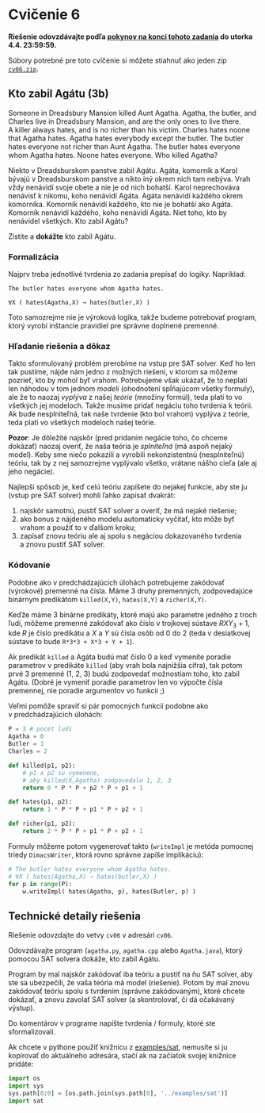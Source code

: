 Cvičenie 6
==========

**Riešenie odovzdávajte podľa
[pokynov na konci tohoto zadania](#technické-detaily-riešenia)
do utorka 4.4. 23:59:59.**

Súbory potrebné pre toto cvičenie si môžete stiahnuť ako jeden zip
[`cv06.zip`](https://github.com/FMFI-UK-1-AIN-412/lpi/archive/cv06.zip).

## Kto zabil Agátu (3b)

Someone in Dreadsbury Mansion killed Aunt Agatha. Agatha, the butler, and
Charles live in Dreadsbury Mansion, and are the only ones to live there.
A killer always hates, and is no richer than his victim. Charles hates noone that
Agatha hates. Agatha hates everybody except the butler. The butler hates
everyone not richer than Aunt Agatha. The butler hates everyone whom Agatha
hates. Noone hates everyone. Who killed Agatha?

Niekto v Dreadsburskom panstve zabil Agátu. Agáta, komorník a Karol bývajú
v Dreadsburskom panstve a nikto iný okrem nich tam nebýva. Vrah vždy nenávidí
svoje obete a nie je od nich bohatší.
Karol neprechováva nenávisť k nikomu, koho nenávidí Agáta.
Agáta nenávidí každého okrem komorníka.
Komorník nenávidí každého, kto nie je bohatší ako Agáta. Komorník nenávidí
každého, koho nenávidí Agáta. Niet toho, kto by nenávidel všetkých. Kto zabil
Agátu?

Zistite a **dokážte** kto zabil Agátu.

### Formalizácia

Najprv treba jednotlivé tvrdenia zo zadania prepísať do logiky. Napríklad:

    The butler hates everyone whom Agatha hates.

    ∀X ( hates(Agatha,X) → hates(butler,X) )

Toto samozrejme nie je výroková logika, takže budeme potrebovať program, ktorý
vyrobí inštancie pravidiel pre správne doplnené premenné.


### Hľadanie riešenia a dôkaz

Takto sformulovaný problém prerobíme na vstup pre SAT solver. Keď ho
len tak pustíme, nájde nám jedno z možných riešení, v ktorom sa môžeme pozrieť,
kto by mohol byť vrahom. Potrebujeme však ukázať, že to neplatí len náhodou
v tom jednom *modeli* (ohodnotení spĺňajúcom všetky formuly), ale že to naozaj
*vyplýva* z našej *teórie* (množiny formúl), teda platí to vo
všetkých jej modeloch. Takže musíme pridať negáciu toho tvrdenia k teórii. Ak bude
nesplniteľná, tak naše tvrdenie (kto bol vrahom) vyplýva z teórie, teda platí
vo všetkých modeloch našej teórie.

**Pozor**: Je dôležité najskôr (pred pridaním negácie toho, čo chceme dokázať)
naozaj overiť, že naša teória je *splniteľná* (má aspoň nejaký model). Keby sme
niečo pokazili a vyrobili nekonzistentnú (nesplniteľnú) teóriu, tak by z nej
samozrejme vyplývalo všetko, vrátane nášho cieľa (ale aj jeho negácie).

Najlepší spôsob je, keď celú teóriu zapíšete do nejakej funkcie, aby ste ju
(vstup pre SAT solver) mohli ľahko zapísať dvakrát:

1. najskôr samotnú, pustiť SAT solver a overiť, že má nejaké riešenie;
2. ako bonus z nájdeného modelu automaticky vyčítať, kto môže byť vrahom
   a použiť to v ďalšom kroku;
3. zapísať znovu teóriu ale aj spolu s negáciou dokazovaného tvrdenia
   a znovu pustiť SAT solver.

### Kódovanie

Podobne ako v predchádzajúcich úlohách potrebujeme zakódovať
(výrokové) premenné na čísla. Máme 3 druhy premenných, zodpovedajúce
binárnym predikátom `killed(X,Y)`, `hates(X,Y)` a `richer(X,Y)`.

Keďže máme 3 binárne predikáty, ktoré majú ako parametre jedného z troch ľudí,
môžeme premenné zakódovať ako číslo v trojkovej sústave <var>R</var><var>X</var><var>Y</var><sub>3</sub> + 1, kde
<var>R</var> je číslo predikátu a <var>X</var> a <var>Y</var> sú čísla osôb od 0 do 2 (teda v desiatkovej
sústave to bude `R*3*3 + X*3 + Y + 1`).

Ak predikát `killed` a Agáta budú mať číslo 0 a keď vymeníte poradie parametrov
v predikáte `killed` (aby vrah bola najnižšia cifra), tak potom prvé
3 premenné (1, 2, 3) budú zodpovedať možnostiam toho, kto zabil Agátu.
(Dobré je vymeniť poradie parametrov len vo
výpočte čísla premennej, nie poradie argumentov vo funkcii ;)

Veľmi pomôže spraviť si pár pomocných funkcií podobne ako
v predchádzajúcich úlohách:

```python
P = 3 # pocet ludi
Agatha = 0
Butler = 1
Charles = 2

def killed(p1, p2):
    # p1 a p2 su vymenene,
    # aby killed(X,Agatha) zodpovedalo 1, 2, 3
    return 0 * P * P + p2 * P + p1 + 1

def hates(p1, p2):
    return 1 * P * P + p1 * P + p2 + 1

def richer(p1, p2):
    return 2 * P * P + p1 * P + p2 + 1
```

Formuly môžeme potom vygenerovať takto (`writeImpl`
je metóda pomocnej triedy `DimacsWriter`, ktorá rovno správne zapíše
implikáciu):
```python
# The butler hates everyone whom Agatha hates.
# ∀X ( hates(Agatha,X) → hates(butler,X) )
for p in range(P):
    w.writeImpl( hates(Agatha, p), hates(Butler, p) )
```

## Technické detaily riešenia

Riešenie odovzdajte do vetvy `cv06` v adresári `cv06`.

Odovzdávajte program (`agatha.py`, `agatha.cpp` alebo `Agatha.java`), ktorý
pomocou SAT solvera dokáže, kto zabil Agátu.

Program by mal najskôr zakódovať iba teóriu a pustiť na ňu SAT solver, aby
ste sa ubezpečili, že vaša teória má model (riešenie). Potom by mal znovu
zakódovať teóriu spolu s tvrdením (správne zakódovaným), ktoré chcete
dokázať, a znovu zavolať SAT solver (a skontrolovať, či dá očakávaný výstup).

Do komentárov v programe napíšte tvrdenia / formuly, ktoré ste
sformalizovali.

Ak chcete v pythone použiť knižnicu z [examples/sat](../examples/sat), nemusíte
si ju kopírovať do aktuálneho adresára, stačí ak na začiatok svojej knižnice
pridáte:
```python
import os
import sys
sys.path[0:0] = [os.path.join(sys.path[0], '../examples/sat')]
import sat
```
